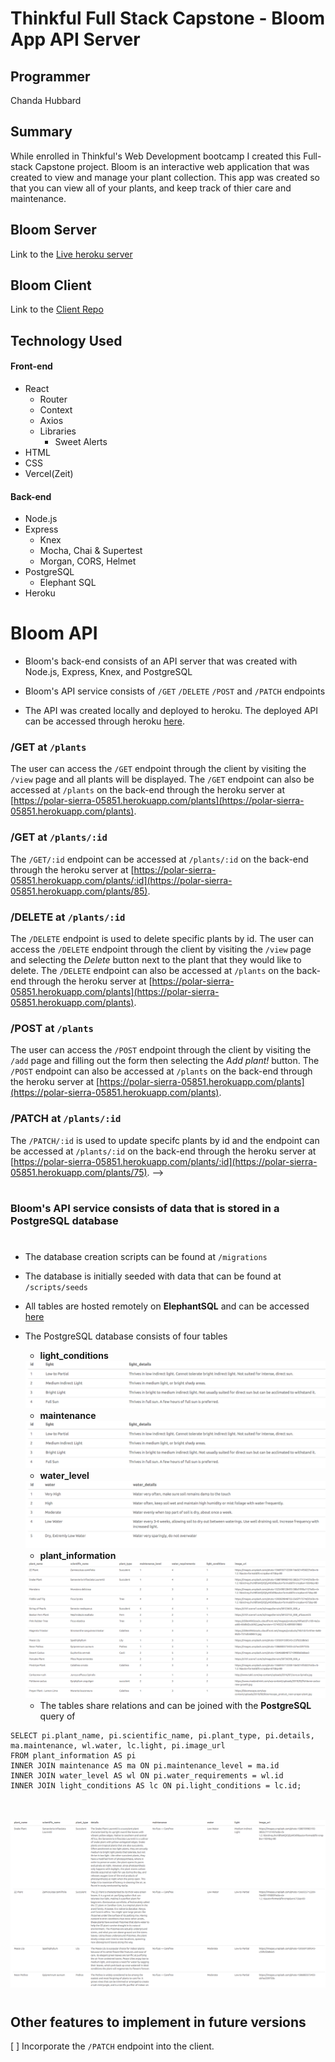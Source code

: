 # Thinkful Full Stack Capstone - Bloom App API Server

## Programmer
Chanda Hubbard

## Summary

While enrolled in Thinkful's Web Development bootcamp I created this Full-stack Capstone project.  Bloom is an interactive web application that was created to view and manage your plant collection.  This app was created so that you can view all of your plants, and keep track of thier care and maintenance.

## Bloom Server
Link to the [Live heroku server](https://polar-sierra-05851.herokuapp.com)

## Bloom Client
Link to the [Client Repo](https://github.com/ChandaHubbard/bloom-client)

## Technology Used
#### Front-end
- React
    - Router
    - Context
    - Axios
    - Libraries
        - Sweet Alerts
- HTML
- CSS
- Vercel(Zeit)

#### Back-end
- Node.js
- Express
    - Knex
    - Mocha, Chai & Supertest
    - Morgan, CORS, Helmet
- PostgreSQL
    - Elephant SQL
- Heroku

# 

# Bloom API
- Bloom's back-end consists of an API server that was created with Node.js, Express, Knex, and PostgreSQL
 
- Bloom's API service consists of `/GET` `/DELETE` `/POST` and `/PATCH` endpoints

- The API was created locally and deployed to heroku.  The deployed API can be accessed through heroku 
[here](https://polar-sierra-05851.herokuapp.com).

### /GET at `/plants`
The user can access the `/GET` endpoint through the client by visiting the `/view` page and all plants will be displayed.  The `/GET` endpoint can also be accessed at `/plants` on the back-end through the heroku server at [https://polar-sierra-05851.herokuapp.com/plants](https://polar-sierra-05851.herokuapp.com/plants).

### /GET at `/plants/:id`
The `/GET/:id` endpoint can be accessed at `/plants/:id` on the back-end through the heroku server at [https://polar-sierra-05851.herokuapp.com/plants/:id](https://polar-sierra-05851.herokuapp.com/plants/85).

### /DELETE at `/plants/:id`
The `/DELETE` endpoint is used to delete specific plants by id. The user can access the `/DELETE` endpoint through the client by visiting the `/view` page and selecting the <i>Delete</i> button next to the plant that they would like to delete.  The `/DELETE` endpoint can also be accessed at `/plants` on the back-end through the heroku server at [https://polar-sierra-05851.herokuapp.com/plants](https://polar-sierra-05851.herokuapp.com/plants).

### /POST at `/plants`
The user can access the `/POST` endpoint through the client by visiting the `/add` page and filling out the form then selecting the <i>Add plant!</i> button.  The `/POST` endpoint can also be accessed at `/plants` on the back-end through the heroku server at [https://polar-sierra-05851.herokuapp.com/plants](https://polar-sierra-05851.herokuapp.com/plants).

### /PATCH at `/plants/:id`
The `/PATCH/:id` is used to update specifc plants by id and the endpoint can be accessed at `/plants/:id` on the back-end through the heroku server at [https://polar-sierra-05851.herokuapp.com/plants/:id](https://polar-sierra-05851.herokuapp.com/plants/75). -->

# 
### Bloom's API service consists of data that is stored in a PostgreSQL database
# 

- The database creation scripts can be found at `/migrations`
- The database is initially seeded with data that can be found at `/scripts/seeds`
- All tables are hosted remotely on <b>ElephantSQL</b> and can be accessed 
[here](	postgres://xobyklgi:mFIiNp2lMwOg9rEodx2o-VpSxsFjKpEx@hanno.db.elephantsql.com:5432/xobyklgi)

- The PostgreSQL database consists of four tables 
    - <b>light_conditions</b> 
    <img src="./src/screens/light_conditions.png" alt="light_conditions table">

    - <b>maintenance</b> 
    <img src="./src/screens/light_conditions.png" alt="maintenance table">

    - <b>water_level</b> 
    <img src="./src/screens/water_level.png" alt="water_level table">

    - <b>plant_information</b> 
    <img src="./src/screens/plant_information.png" alt="plant_information table">

    - The tables share relations and can be joined with the <b>PostgreSQL</b> query of <br>

````
SELECT pi.plant_name, pi.scientific_name, pi.plant_type, pi.details, ma.maintenance, wl.water, lc.light, pi.image_url
FROM plant_information AS pi  
INNER JOIN maintenance AS ma ON pi.maintenance_level = ma.id  
INNER JOIN water_level AS wl ON pi.water_requirements = wl.id  
INNER JOIN light_conditions AS lc ON pi.light_conditions = lc.id;
````
<br><br>
<img src="./src/screens/table_join.png" alt="table join">

# 

## Other features to implement in future versions

[ ] Incorporate the `/PATCH` endpoint into the client. 

